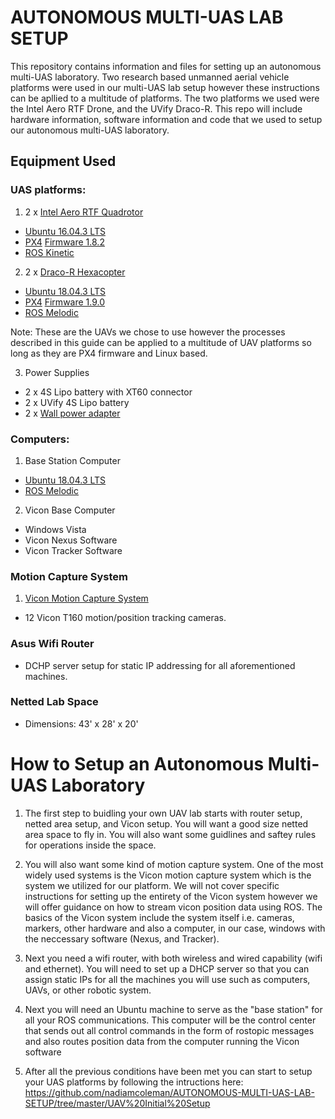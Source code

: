 # AUTONOMOUS MULTI-UAS LAB SETUP
This repository contains information and files for setting up an autonomous multi-UAS laboratory. Two research based unmanned aerial vehicle platforms were used in our multi-UAS lab setup however these instructions can be apllied to a multitude of platforms. The two platforms we used were the Intel Aero RTF Drone, and the UVify Draco-R. This repo will include hardware information, software information and code that we used to setup our autonomous multi-UAS laboratory.

## Equipment Used
### UAS platforms:
1. 2 x [Intel Aero RTF Quadrotor](https://www.intel.com/content/www/us/en/support/articles/000023271/drones/development-drones.html "info and specs")
  * [Ubuntu 16.04.3 LTS](https://ubuntu.com/download/alternative-downloads)
  * [PX4](https://px4.io) [Firmware 1.8.2](https://github.com/PX4/Firmware/tree/v1.8.2)
  * [ROS Kinetic](http://wiki.ros.org/kinetic)    
  
2. 2 x [Draco-R Hexacopter](https://www.uvify.com/draco-r/ "info and specs") 
  * [Ubuntu 18.04.3 LTS](https://ubuntu.com/download/alternative-downloads)
  * [PX4](https://px4.io) [Firmware 1.9.0](https://github.com/PX4/Firmware/tree/v1.9.0)
  * [ROS Melodic](http://wiki.ros.org/melodic)

Note: These are the UAVs we chose to use however the processes described in this guide can be applied to a multitude of UAV platforms so long as they are PX4 firmware and Linux based. 

3. Power Supplies
  * 2 x 4S Lipo battery with XT60 connector
  * 2 x UVify 4S Lipo battery
  * 2 x [Wall power adapter](https://www.amazon.com/LEDMO-Power-Supply-Transformers-Adapter/dp/B01461MOGQ/ref=sr_1_3_sspa?keywords=12V+5A+Power+Adapter&qid=1567702141&refinements=p_72%3A1248909011&rnid=1248907011&s=hi&sr=1-3-spons&psc=1&spLa=ZW5jcnlwdGVkUXVhbGlmaWVyPUEyWUtYRVhZN0JPM0lHJmVuY3J5cHRlZElkPUEwODU1MTU5MUFQMjJZSFc5VkZESiZlbmNyeXB0ZWRBZElkPUEwMzEyMTU5MkxBUTNTREg2VjlEMyZ3aWRnZXROYW1lPXNwX2F0ZiZhY3Rpb249Y2xpY2tSZWRpcmVjdCZkb05vdExvZ0NsaWNrPXRydWU=)

### Computers:
1. Base Station Computer
  * [Ubuntu 18.04.3 LTS](https://ubuntu.com/download/alternative-downloads)
  * [ROS Melodic](http://wiki.ros.org/melodic)

2. Vicon Base Computer
  * Windows Vista
  * Vicon Nexus Software
  * Vicon Tracker Software
        
### Motion Capture System
1. [Vicon Motion Capture System](https://www.vicon.com)
  * 12 Vicon T160 motion/position tracking cameras.  
        
### Asus Wifi Router
  * DCHP server setup for static IP addressing for all aforementioned machines. 

### Netted Lab Space
  * Dimensions: 43' x 28' x 20' 
  
  
# How to Setup an Autonomous Multi-UAS Laboratory
1. The first step to buidling your own UAV lab starts with router setup, netted area setup, and Vicon setup. 
You will want a good size netted area space to fly in. You will also want some guidlines and saftey rules for operations inside the space.  

2. You will also want some kind of motion capture system. One of the most widely used systems is the Vicon motion capture system which is the system we utilized for our platform. We will not cover specific instructions for setting up the entirety of the Vicon system however we will offer guidance on how to stream vicon position data using ROS. The basics of the Vicon system include the system itself i.e. cameras, markers, other hardware and also a computer, in our case, windows with the neccessary software (Nexus, and Tracker). 

3. Next you need a wifi router, with both wireless and wired capability (wifi and ethernet). You will need to set up a DHCP server so that you can assign static IPs for all the machines you will use such as computers, UAVs, or other robotic system. 

4. Next you will need an Ubuntu machine to serve as the "base station" for all your ROS communications. This computer will be the control center that sends out all control commands in the form of rostopic messages and also routes position data from the computer running the Vicon software
5. After all the previous conditions have been met you can start to setup your UAS platforms by following the intructions here:
https://github.com/nadiamcoleman/AUTONOMOUS-MULTI-UAS-LAB-SETUP/tree/master/UAV%20Initial%20Setup

